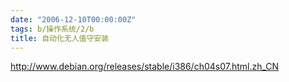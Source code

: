 ```yaml
---
date: "2006-12-10T00:00:00Z"
tags: b/操作系统/2/b
title: 自动化无人值守安装
---
```


http://www.debian.org/releases/stable/i386/ch04s07.html.zh_CN

